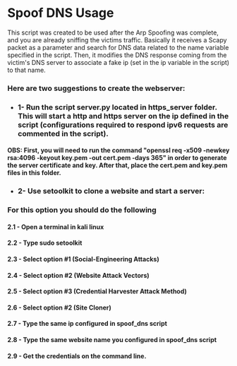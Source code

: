 # Spoof DNS Usage
This script was created to be used after the Arp Spoofing was complete, and you are already sniffing the victims traffic. 
Basically it receives a Scapy packet as a parameter and search for DNS data related to the name variable specified in the script. 
Then, it modifies the DNS response coming from the victim's DNS server to associate a fake ip (set in the ip variable in the 
script) to that name.

### Here are two suggestions to create the webserver:

- ### 1- Run the script server.py located in https_server folder. This will start a http and https server on the ip defined in the script (configurations required to respond ipv6 requests are commented in the script). 
#### OBS: First, you will need to run the command "openssl req -x509 -newkey rsa:4096 -keyout key.pem -out cert.pem -days 365" in order to generate the server certificate and key. After that, place the cert.pem and key.pem files in this folder.

- ### 2- Use setoolkit to clone a website and start a server:
### For this option you should do the following
#### 2.1 - Open a terminal in kali linux
#### 2.2 - Type sudo setoolkit
#### 2.3 - Select option #1 (Social-Engineering Attacks)
#### 2.4 - Select option #2 (Website Attack Vectors)
#### 2.5 - Select option #3 (Credential Harvester Attack Method)
#### 2.6 - Select option #2 (Site Cloner)
#### 2.7 - Type the same ip configured in spoof_dns script
#### 2.8 - Type the same website name you configured in spoof_dns script
#### 2.9 - Get the credentials on the command line.



